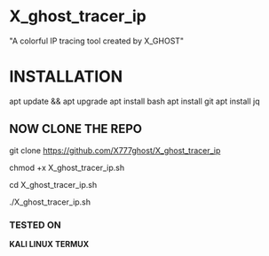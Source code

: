 # X_ghost_tracer_ip
"A colorful IP tracing tool created by X_GHOST"

# INSTALLATION
apt update && apt upgrade
apt install bash
apt install git
apt install jq
## NOW CLONE THE REPO

git clone https://github.com/X777ghost/X_ghost_tracer_ip

chmod +x X_ghost_tracer_ip.sh

cd  X_ghost_tracer_ip.sh

./X_ghost_tracer_ip.sh

### TESTED ON
**KALI LINUX**
**TERMUX**
